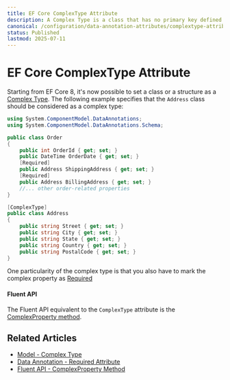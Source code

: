 ```yaml
---
title: EF Core ComplexType Attribute
description: A Complex Type is a class that has no primary key defined. Complex Types have been added in EF Core 8
canonical: /configuration/data-annotation-attributes/complextype-attribute
status: Published
lastmod: 2025-07-11
---
```


# EF Core ComplexType Attribute

Starting from EF Core 8, it's now possible to set a class or a structure as a [Complex Type](/model/complex-type). The following example specifies that the `Address` class should be considered as a complex type:

```csharp
using System.ComponentModel.DataAnnotations;
using System.ComponentModel.DataAnnotations.Schema;

public class Order
{
    public int OrderId { get; set; }
    public DateTime OrderDate { get; set; }
    [Required]
    public Address ShippingAddress { get; set; }
    [Required]
    public Address BillingAddress { get; set; }
    //... other order-related properties
}

[ComplexType]
public class Address
{
    public string Street { get; set; }
    public string City { get; set; }
    public string State { get; set; }
    public string Country { get; set; }
    public string PostalCode { get; set; }
}
```

One particularity of the complex type is that you also have to mark the complex property as [Required](/configuration/data-annotation-attributes/required-attribute)

#### Fluent API

The Fluent API equivalent to the `ComplexType` attribute is the [ComplexProperty method](/configuration/fluent-api/complexproperty-method).

## Related Articles

- [Model - Complex Type](/model/complex-type)
- [Data Annotation - Required Attribute](/configuration/data-annotation-attributes/required-attribute)
- [Fluent API - ComplexProperty Method](/configuration/fluent-api/complexproperty-method)